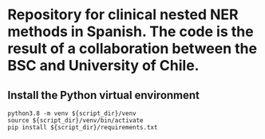# Repository for clinical nested NER methods in Spanish. The code is the result of a collaboration between the BSC and University of Chile.

## Install the Python virtual environment
```
python3.8 -m venv ${script_dir}/venv
source ${script_dir}/venv/bin/activate
pip install ${script_dir}/requirements.txt
```